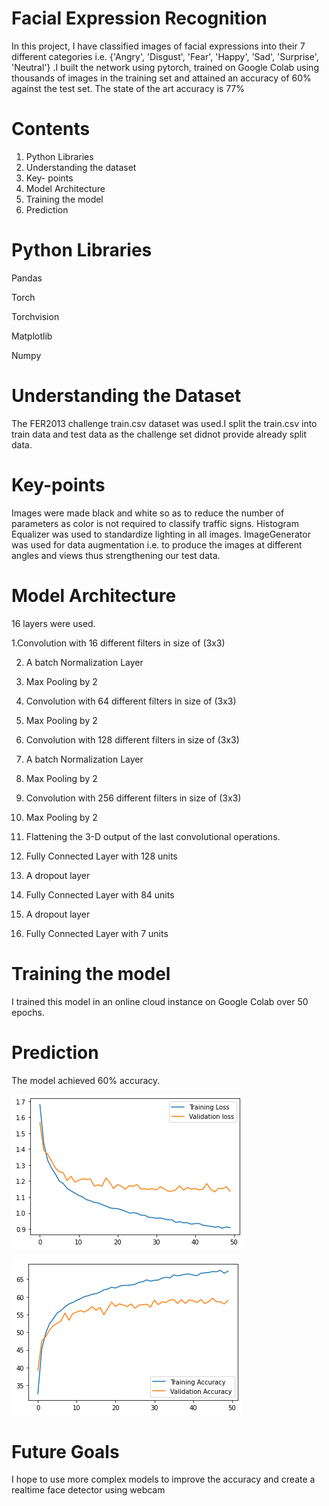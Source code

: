 # Facial Expression Recognition

In this project, I have classified images of facial expressions into their 7 different categories i.e. {'Angry', 'Disgust', 'Fear', 'Happy', 'Sad', 'Surprise', 'Neutral'} .I built the network using pytorch, trained on Google Colab using thousands of images in the training set and attained an accuracy of 60% against the test set. The state of the art accuracy is 77%


# Contents
1. Python Libraries
2. Understanding the dataset
3. Key- points
4. Model Architecture 
5. Training the model
6. Prediction

#  Python Libraries
Pandas

Torch

Torchvision

Matplotlib

Numpy

# Understanding the Dataset
The FER2013 challenge train.csv dataset was used.I split the train.csv into train data and test data as the challenge set didnot provide already split data.

# Key-points
Images were made black and white so as to reduce the number of parameters as color is not required to classify traffic signs. 
Histogram Equalizer was used to standardize lighting in all images.
ImageGenerator was used for data augmentation i.e. to produce the images at different angles and views thus strengthening our test data.

# Model Architecture
16 layers were used.

1.Convolution with 16 different filters in size of (3x3)

2. A batch Normalization Layer

3. Max Pooling by 2

4. Convolution with 64 different filters in size of (3x3)

5. Max Pooling by 2

6. Convolution with 128 different filters in size of (3x3)

7. A batch Normalization Layer

8.  Max Pooling by 2

9. Convolution with 256 different filters in size of (3x3)

10. Max Pooling by 2

11. Flattening the 3-D output of the last convolutional operations.

12. Fully Connected Layer with 128 units

13. A dropout layer

14. Fully Connected Layer with 84 units

15. A dropout layer

16. Fully Connected Layer with 7 units



# Training the model
I trained this model in an online cloud instance on Google Colab over 50 epochs.

# Prediction

The model achieved 60% accuracy.


![Model_loss](https://github.com/Mrigankkh/Facial-Expression-Recogition/blob/main/images/FER_Loss.png)


![Model_accuracy](https://github.com/Mrigankkh/Facial-Expression-Recogition/blob/main/images/FER_Accuracy.png)



# Future Goals

I hope to use more complex models to improve the accuracy and create a realtime face detector using webcam

